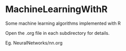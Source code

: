 MachineLearningWithR
====================

Some machine learning algorithms implemented with R

Open the .org file in each subdirectory for details.

Eg. NeuralNetworks/nn.org
